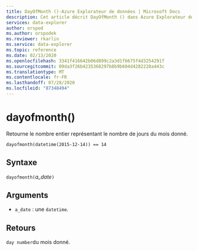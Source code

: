 ```yaml
---
title: DayOfMonth ()-Azure Explorateur de données | Microsoft Docs
description: Cet article décrit DayOfMonth () dans Azure Explorateur de données.
services: data-explorer
author: orspod
ms.author: orspodek
ms.reviewer: rkarlin
ms.service: data-explorer
ms.topic: reference
ms.date: 02/13/2020
ms.openlocfilehash: 3341f416642b06d899c2a3d1f6675f4d3254291f
ms.sourcegitcommit: 09da3f26b4235368297b8b9b604d4282228a443c
ms.translationtype: MT
ms.contentlocale: fr-FR
ms.lasthandoff: 07/28/2020
ms.locfileid: "87348494"
---
```

# <a name="dayofmonth"></a>dayofmonth()

Retourne le nombre entier représentant le nombre de jours du mois donné.

```kusto
dayofmonth(datetime(2015-12-14)) == 14
```

## <a name="syntax"></a>Syntaxe

`dayofmonth(`*a_date*`)`

## <a name="arguments"></a>Arguments

* `a_date` : une `datetime`.

## <a name="returns"></a>Retours

`day number`du mois donné.